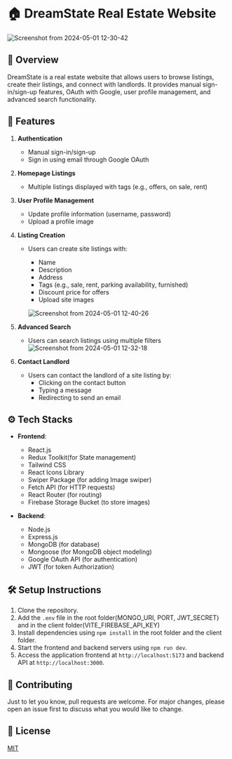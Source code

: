 # 🏠 DreamState Real Estate Website
![Screenshot from 2024-05-01 12-30-42](https://github.com/Vikas350/DreamState/assets/77073202/0fe42bf5-014c-43eb-8e55-dd5b5da5ed85)

## 🔰 Overview

DreamState is a real estate website that allows users to browse listings, create their listings, and connect with landlords. It provides manual sign-in/sign-up features, OAuth with Google, user profile management, and advanced search functionality.

## 🌟 Features

1. **Authentication**
   - Manual sign-in/sign-up
   - Sign in using email through Google OAuth

2. **Homepage Listings**
   - Multiple listings displayed with tags (e.g., offers, on sale, rent)

3. **User Profile Management**
   - Update profile information (username, password)
   - Upload a profile image

4. **Listing Creation**
   - Users can create site listings with:
     - Name
     - Description
     - Address
     - Tags (e.g., sale, rent, parking availability, furnished)
     - Discount price for offers
     - Upload site images
       
     ![Screenshot from 2024-05-01 12-40-26](https://github.com/Vikas350/DreamState/assets/77073202/bac867df-ccfc-4b1f-9657-5206f1f8fc70)

5. **Advanced Search**
   - Users can search listings using multiple filters
     ![Screenshot from 2024-05-01 12-32-18](https://github.com/Vikas350/DreamState/assets/77073202/4ad3c3d4-7746-4591-a148-b804b2664512)

6. **Contact Landlord**
   - Users can contact the landlord of a site listing by:
     - Clicking on the contact button
     - Typing a message
     - Redirecting to send an email

## ⚙️ Tech Stacks

- **Frontend**:
  - React.js
  - Redux Toolkit(for State management)
  - Tailwind CSS
  - React Icons Library
  - Swiper Package (for adding Image swiper)
  - Fetch API (for HTTP requests)
  - React Router (for routing)
  - Firebase Storage Bucket (to store images)

- **Backend**:
  - Node.js
  - Express.js
  - MongoDB (for database)
  - Mongoose (for MongoDB object modeling)
  - Google OAuth API (for authentication)
  - JWT (for token Authorization)

## 🛠️ Setup Instructions

1. Clone the repository.
2. Add the `.env` file in the root folder(MONGO_URI, PORT, JWT_SECRET) and in the client folder(VITE_FIREBASE_API_KEY)
3. Install dependencies using `npm install` in the root folder and the client folder.
4. Start the frontend and backend servers using `npm run dev`.
5. Access the application frontend at `http://localhost:5173` and backend API at `http://localhost:3000`.

## 🤝 Contributing

Just to let you know, pull requests are welcome. For major changes, please open an issue first to discuss what you would like to change.

## 📄 License

[MIT](https://choosealicense.com/licenses/mit/)
